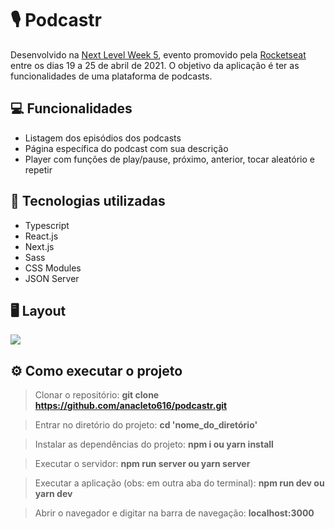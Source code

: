 # 🎙️ Podcastr

Desenvolvido na [Next Level Week 5](https://nextlevelweek.com/), evento promovido pela [Rocketseat](https://rocketseat.com.br/) entre os dias 19 a 25 de abril de 2021. O objetivo da aplicação é ter as funcionalidades de uma plataforma de podcasts.

## 💻 Funcionalidades

- Listagem dos episódios dos podcasts
- Página específica do podcast com sua descrição
- Player com funções de play/pause, próximo, anterior, tocar aleatório e repetir

## 🚀 Tecnologias utilizadas

- Typescript
- React.js
- Next.js
- Sass
- CSS Modules
- JSON Server

## 🖥️ Layout

![](/public/podcastr-gif.gif)

## ⚙️ Como executar o projeto

> Clonar o repositório:
> **git clone https://github.com/anacleto616/podcastr.git**

> Entrar no diretório do projeto:
> **cd 'nome_do_diretório'**

> Instalar as dependências do projeto:
> **npm i ou yarn install**

> Executar o servidor:
> **npm run server ou yarn server**

> Executar a aplicação (obs: em outra aba do terminal):
> **npm run dev ou yarn dev**

> Abrir o navegador e digitar na barra de navegação:
> **localhost:3000**
